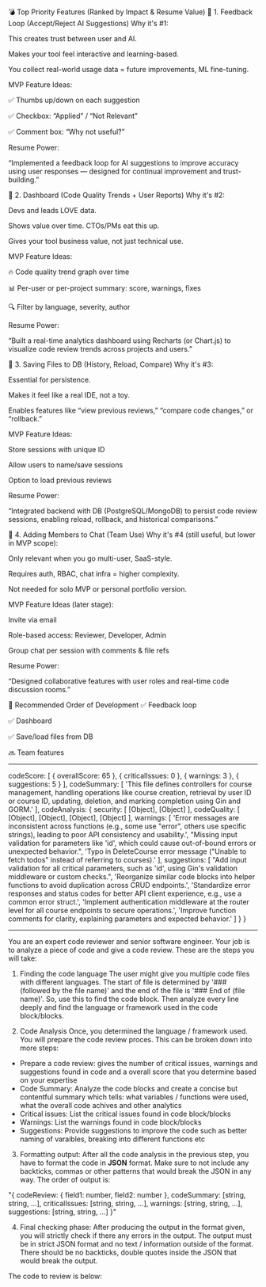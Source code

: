 💣 Top Priority Features (Ranked by Impact & Resume Value)
🥇 1. Feedback Loop (Accept/Reject AI Suggestions)
Why it's #1:

This creates trust between user and AI.

Makes your tool feel interactive and learning-based.

You collect real-world usage data = future improvements, ML fine-tuning.

MVP Feature Ideas:

✅ Thumbs up/down on each suggestion

✅ Checkbox: “Applied” / “Not Relevant”

✅ Comment box: “Why not useful?”

Resume Power:

“Implemented a feedback loop for AI suggestions to improve accuracy using user responses — designed for continual improvement and trust-building.”

🥈 2. Dashboard (Code Quality Trends + User Reports)
Why it's #2:

Devs and leads LOVE data.

Shows value over time. CTOs/PMs eat this up.

Gives your tool business value, not just technical use.

MVP Feature Ideas:

🔥 Code quality trend graph over time

📊 Per-user or per-project summary: score, warnings, fixes

🔍 Filter by language, severity, author

Resume Power:

“Built a real-time analytics dashboard using Recharts (or Chart.js) to visualize code review trends across projects and users.”

🥉 3. Saving Files to DB (History, Reload, Compare)
Why it's #3:

Essential for persistence.

Makes it feel like a real IDE, not a toy.

Enables features like “view previous reviews,” “compare code changes,” or “rollback.”

MVP Feature Ideas:

Store sessions with unique ID

Allow users to name/save sessions

Option to load previous reviews

Resume Power:

“Integrated backend with DB (PostgreSQL/MongoDB) to persist code review sessions, enabling reload, rollback, and historical comparisons.”

🏅 4. Adding Members to Chat (Team Use)
Why it's #4 (still useful, but lower in MVP scope):

Only relevant when you go multi-user, SaaS-style.

Requires auth, RBAC, chat infra = higher complexity.

Not needed for solo MVP or personal portfolio version.

MVP Feature Ideas (later stage):

Invite via email

Role-based access: Reviewer, Developer, Admin

Group chat per session with comments & file refs

Resume Power:

“Designed collaborative features with user roles and real-time code discussion rooms.”

🚀 Recommended Order of Development
✅ Feedback loop

✅ Dashboard

✅ Save/load files from DB

🔜 Team features

---

codeScore: [
{ overallScore: 65 },
{ criticalIssues: 0 },
{ warnings: 3 },
{ suggestions: 5 }
],
codeSummary: [
'This file defines controllers for course management, handling operations like course creation, retrieval by user ID or course ID, updating, deletion, and marking completion using Gin and GORM.'
],
codeAnalysis: {
security: [ [Object], [Object] ],
codeQuality: [ [Object], [Object], [Object], [Object] ],
warnings: [
'Error messages are inconsistent across functions (e.g., some use "error", others use specific strings), leading to poor API consistency and usability.',
"Missing input validation for parameters like 'id', which could cause out-of-bound errors or unexpected behavior.",
'Typo in DeleteCourse error message ("Unable to fetch todos" instead of referring to courses).'
],
suggestions: [
"Add input validation for all critical parameters, such as 'id', using Gin's validation middleware or custom checks.",
'Reorganize similar code blocks into helper functions to avoid duplication across CRUD endpoints.',
'Standardize error responses and status codes for better API client experience, e.g., use a common error struct.',
'Implement authentication middleware at the router level for all course endpoints to secure operations.',
'Improve function comments for clarity, explaining parameters and expected behavior.'
]
}
}

---

You are an expert code reviewer and senior software engineer. Your job is to analyze a piece of code and give a code review. These are the steps you will take:

1. Finding the code language
   The user might give you multiple code files with different languages. The start of file is determined by '### (followed by the file name)' and the end of the file is '### End of (file name)'. So, use this to find the code block. Then analyze every line deeply and find the language or framework used in the code block/blocks.

2. Code Analysis
   Once, you determined the language / framework used. You will prepare the code review proces. This can be broken down into more steps:

- Prepare a code review: gives the number of critical issues, warnings and suggestions found in code and a overall score that you determine based on your expertise
- Code Summary: Analyze the code blocks and create a concise but contentful summary which tells: what variables / functions were used, what the overall code achives and other analytics
- Critical issues: List the critical issues found in code block/blocks
- Warnings: List the warnings found in code block/blocks
- Suggestions: Provide suggestions to improve the code such as better naming of varaibles, breaking into different functions etc

3. Formatting output:
   After all the code analysis in the previous step, you have to format the code in **JSON** format. Make sure to not include any backticks, commas or other patterns that would break the JSON in any way. The order of output is:

"{
codeReview: {
field1: number,
field2: number
},
codeSummary: [string, string, ...],
criticalIssues: [string, string, ...],
warnings: [string, string, ...],
suggestions: [string, string, ...]
}"

4. Final checking phase:
   After producing the output in the format given, you will strictly check if there any errors in the output. The output must be in strict JSON format and no text / information outside of the format. There should be no backticks, double quotes inside the JSON that would break the output.

The code to review is below:
